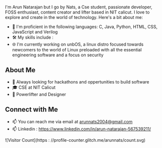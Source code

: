 I'm Arun Natarajan but I go by Nats, a Cse student, passionate developer, FOSS enthusiast, content creator and lifter based in NIT calicut. I love to explore and create in the world of technology. Here's a bit about me:

- 🔭 I'm proficient in the following languages: C, Java, Python, HTML, CSS, JavaScript and Verilog
- 🛠️ My skills include : 
- 🌐 I'm currently working on unbOS, a linux distro focused towards newcomers to the world of Linux preloaded with all the essential engineering software and a focus on security

## About Me

- 💼 Always looking for hackathons and oppertunities to build software
- 🎓 CSE at NIT Calicut
- 🌱 Powerlifter and Designer

## Connect with Me

- 📫 You can reach me via email at arunnats2004@gmail.com
- 📫 Linkedin : https://www.linkedin.com/in/arun-natarajan-567539211/

![Visitor Count](https : //profile-counter.glitch.me/arunnats/count.svg)
<!--
**arunnats/arunnats** is a ✨ _special_ ✨ repository because its `README.md` (this file) appears on your GitHub profile.

Here are some ideas to get you started:

- 🔭 I’m currently working on ...
- 🌱 I’m currently learning ...
- 👯 I’m looking to collaborate on ...
- 🤔 I’m looking for help with ...
- 💬 Ask me about ...
- 📫 How to reach me: ...
- 😄 Pronouns: ...
- ⚡ Fun fact: ...
-->

